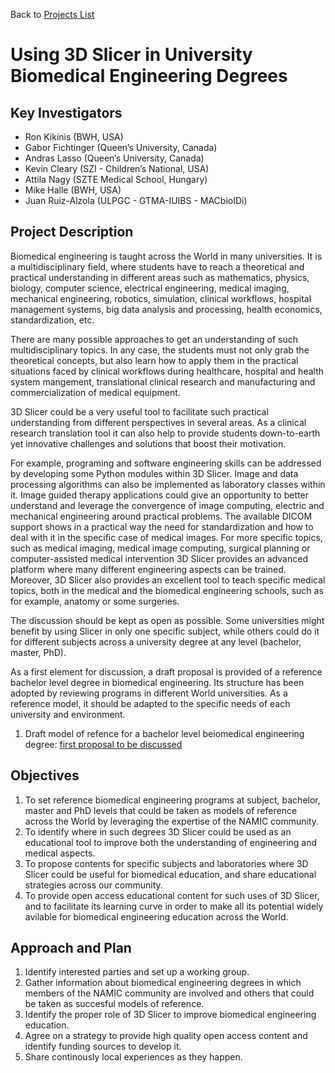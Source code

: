 Back to [Projects List](../../README.md#ProjectsList)

# Using 3D Slicer in University Biomedical Engineering Degrees 

## Key Investigators

- Ron Kikinis (BWH, USA)
- Gabor Fichtinger (Queen’s University, Canada)
- Andras Lasso (Queen’s University, Canada)
- Kevin Cleary (SZI - Children’s National, USA)
- Attila Nagy (SZTE Medical School, Hungary)
- Mike Halle (BWH, USA)
- Juan Ruiz-Alzola (ULPGC - GTMA-IUIBS - MACbioIDi)

## Project Description

Biomedical engineering is taught across the World in many universities. It is a multidisciplinary field, where students have to reach a theoretical and practical understanding in different areas such as mathematics, physics, biology, computer science, electrical engineering, medical imaging, mechanical engineering, robotics, simulation, clinical workflows, hospital management systems, big data analysis and processing, health economics, standardization, etc.

There are many possible approaches to get an understanding of such multidisciplinary topics. In any case, the students must not only grab the theoretical concepts, but also learn how to apply them in the practical situations faced by clinical workflows during healthcare, hospital and health system mangement, translational clinical research and manufacturing and commercialization of medical equipment.

3D Slicer could be a very useful tool to facilitate such practical understanding from different perspectives in several areas. As a clinical research translation tool it can also help to provide students down-to-earth yet innovative challenges and solutions that boost their motivation.

For example, programing and software engineering skills can be addressed by developing some Python modules within 3D Slicer. Image and data processing algorithms can also be implemented as laboratory classes within it. Image guided therapy applications could give an opportunity to better understand and leverage the convergence of image computing, electric and mechanical engineering around practical problems. The available DICOM support shows in a practical way the need for standardization and how to deal with it in the specific case of medical images. For more specific topics, such as medical imaging, medical image computing, surgical planning or computer-assisted medical intervention 3D Slicer provides an advanced platform where many different engineering aspects can be trained. Moreover, 3D Slicer also provides an excellent tool to teach specific medical topics, both in the medical and the biomedical engineering schools, such as for example, anatomy or some surgeries.

The discussion should be kept as open as possible. Some universities might benefit by using Slicer in only one specific subject, while others could do it for different subjects across a university degree at any level (bachelor, master, PhD). 

As a first element for discussion, a draft proposal is provided of a reference bachelor level degree in biomedical engineering. Its structure has been adopted by reviewing programs in different World universities. As a reference model, it should be adapted to the specific needs of each university and environment.

1. Draft model of refence for a bachelor level beiomedical engineering degree: [first proposal to be discussed](Subjects_First_Proposal.pdf)

## Objectives

1. To set reference biomedical engineering programs at subject, bachelor, master and PhD levels that could be taken as models of reference across the World by leveraging the expertise of the NAMIC community.
2. To identify where in such degrees 3D Slicer could be used as an educational tool to improve both the understanding of engineering and medical aspects.
3. To propose contents for specific subjects and laboratories where 3D Slicer could be useful for biomedical education, and share educational strategies across our community.
4. To provide open access educational content for such uses of 3D Slicer, and to facilitate its learning curve in order to make all its potential widely avilable for biomedical engineering education across the World.

## Approach and Plan

1. Identify interested parties and set up a working group.
2. Gather information about biomedical engineering degrees in which members of the NAMIC community are involved and others that could be taken as succesful models of reference.
3. Identify the proper role of 3D Slicer to improve biomedical engineering education.
4. Agree on a strategy to provide high quality open access content and identify funding sources to develop it.
5. Share continously local experiences as they happen.

